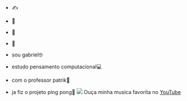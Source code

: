 - ✍️
- 🤏
- 🧐
- 🤡
  
- sou gabriel🤓

- estudo pensamento computacional💻

- com o professor patrik🥸

- ja fiz o projeto ping pong🏓
![](https://yt3.googleusercontent.com/h6EtffJBoJLtQPW5F6RqX__Jr9nRbILe3QjaCxWKha5dskzk5aInV__RL7ZgJUm1px-MiDpvsw=s900-c-k-c0x00ffffff-no-rj)
Ouça minha musica favorita no [YouTube](https://www.youtube.com/watch?v=8R0HrOLGIzU)
